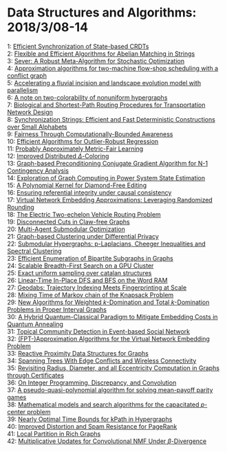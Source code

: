 # Data Structures and Algorithms: 2018/3/08-14  
1: [Efficient Synchronization of State-based CRDTs](https://doi.org/10.48550/arXiv.1803.02750)  
2: [Flexible and Efficient Algorithms for Abelian Matching in Strings](https://doi.org/10.48550/arXiv.1803.02807)  
3: [Sever: A Robust Meta-Algorithm for Stochastic Optimization](https://doi.org/10.48550/arXiv.1803.02815)  
4: [Approximation algorithms for two-machine flow-shop scheduling with a  conflict graph](https://doi.org/10.48550/arXiv.1803.02862)  
5: [Accelerating a fluvial incision and landscape evolution model with  parallelism](https://doi.org/10.48550/arXiv.1803.02977)  
6: [A note on two-colorability of nonuniform hypergraphs](https://doi.org/10.48550/arXiv.1803.03060)  
7: [Biological and Shortest-Path Routing Procedures for Transportation  Network Design](https://doi.org/10.48550/arXiv.1803.03528)  
8: [Synchronization Strings: Efficient and Fast Deterministic Constructions  over Small Alphabets](https://doi.org/10.48550/arXiv.1803.03530)  
9: [Fairness Through Computationally-Bounded Awareness](https://doi.org/10.48550/arXiv.1803.03239)  
10: [Efficient Algorithms for Outlier-Robust Regression](https://doi.org/10.48550/arXiv.1803.03241)  
11: [Probably Approximately Metric-Fair Learning](https://doi.org/10.48550/arXiv.1803.03242)  
12: [Improved Distributed $\Delta$-Coloring](https://doi.org/10.48550/arXiv.1803.03248)  
13: [Graph-based Preconditioning Conjugate Gradient Algorithm for N-1  Contingency Analysis](https://doi.org/10.48550/arXiv.1803.03290)  
14: [Exploration of Graph Computing in Power System State Estimation](https://doi.org/10.48550/arXiv.1803.03300)  
15: [A Polynomial Kernel for Diamond-Free Editing](https://doi.org/10.48550/arXiv.1803.03358)  
16: [Ensuring referential integrity under causal consistency](https://doi.org/10.48550/arXiv.1803.03482)  
17: [Virtual Network Embedding Approximations: Leveraging Randomized Rounding](https://doi.org/10.48550/arXiv.1803.03622)  
18: [The Electric Two-echelon Vehicle Routing Problem](https://doi.org/10.48550/arXiv.1803.03628)  
19: [Disconnected Cuts in Claw-free Graphs](https://doi.org/10.48550/arXiv.1803.03663)  
20: [Multi-Agent Submodular Optimization](https://doi.org/10.48550/arXiv.1803.03767)  
21: [Graph-based Clustering under Differential Privacy](https://doi.org/10.48550/arXiv.1803.03831)  
22: [Submodular Hypergraphs: p-Laplacians, Cheeger Inequalities and Spectral  Clustering](https://doi.org/10.48550/arXiv.1803.03833)  
23: [Efficient Enumeration of Bipartite Subgraphs in Graphs](https://doi.org/10.48550/arXiv.1803.03839)  
24: [Scalable Breadth-First Search on a GPU Cluster](https://doi.org/10.48550/arXiv.1803.03922)  
25: [Exact uniform sampling over catalan structures](https://doi.org/10.48550/arXiv.1803.03945)  
26: [Linear-Time In-Place DFS and BFS on the Word RAM](https://doi.org/10.48550/arXiv.1803.04282)  
27: [Geodabs: Trajectory Indexing Meets Fingerprinting at Scale](https://doi.org/10.48550/arXiv.1803.04292)  
28: [Mixing Time of Markov chain of the Knapsack Problem](https://doi.org/10.48550/arXiv.1803.06914)  
29: [New Algorithms for Weighted $k$-Domination and Total $k$-Domination  Problems in Proper Interval Graphs](https://doi.org/10.48550/arXiv.1803.04327)  
30: [A Hybrid Quantum-Classical Paradigm to Mitigate Embedding Costs in  Quantum Annealing](https://doi.org/10.48550/arXiv.1803.04340)  
31: [Topical Community Detection in Event-based Social Network](https://doi.org/10.48550/arXiv.1803.04354)  
32: [(FPT-)Approximation Algorithms for the Virtual Network Embedding Problem](https://doi.org/10.48550/arXiv.1803.04452)  
33: [Reactive Proximity Data Structures for Graphs](https://doi.org/10.48550/arXiv.1803.04555)  
34: [Spanning Trees With Edge Conflicts and Wireless Connectivity](https://doi.org/10.48550/arXiv.1803.04578)  
35: [Revisiting Radius, Diameter, and all Eccentricity Computation in Graphs  through Certificates](https://doi.org/10.48550/arXiv.1803.04660)  
36: [On Integer Programming, Discrepancy, and Convolution](https://doi.org/10.48550/arXiv.1803.04744)  
37: [A pseudo-quasi-polynomial algorithm for solving mean-payoff parity games](https://doi.org/10.48550/arXiv.1803.04756)  
38: [Mathematical models and search algorithms for the capacitated $p$-center  problem](https://doi.org/10.48550/arXiv.1803.04865)  
39: [Nearly Optimal Time Bounds for kPath in Hypergraphs](https://doi.org/10.48550/arXiv.1803.04940)  
40: [Improved Distortion and Spam Resistance for PageRank](https://doi.org/10.48550/arXiv.1803.05001)  
41: [Local Partition in Rich Graphs](https://doi.org/10.48550/arXiv.1803.05084)  
42: [Multiplicative Updates for Convolutional NMF Under $\beta$-Divergence](https://doi.org/10.48550/arXiv.1803.05159)  